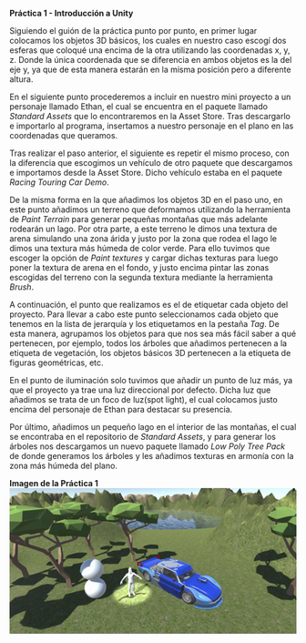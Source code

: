 **Práctica 1 - Introducción a Unity**

Siguiendo el guión de la práctica punto por punto, en primer lugar colocamos los objetos 3D básicos, los cuales en nuestro caso escogí dos esferas que coloqué una encima de la otra utilizando las coordenadas x, y, z. Donde la única coordenada que se diferencia en ambos objetos es la del eje y, ya que de esta manera estarán en la misma posición pero a diferente altura.

En el siguiente punto procederemos a incluir en nuestro mini proyecto a un personaje llamado Ethan, el cual se encuentra en el paquete llamado _Standard Assets_ que lo encontraremos en la Asset Store. Tras descargarlo e importarlo al programa, insertamos a nuestro personaje en el plano en las coordenadas que queramos.

Tras realizar el paso anterior, el siguiente es repetir el mismo proceso, con la diferencia que escogimos un vehículo de otro paquete que descargamos e importamos desde la Asset Store. Dicho vehículo estaba en el paquete _Racing Touring Car Demo_. 

De la misma forma en la que añadimos los objetos 3D en el paso uno, en este punto añadimos un terreno que deformamos utilizando la herramienta de _Paint Terrain_ para generar pequeñas montañas que más adelante rodearán un lago. Por otra parte, a este terreno le dimos una textura de arena simulando una zona árida y justo por la zona que rodea el lago le dimos una textura más húmeda de color verde. Para ello tuvimos que escoger la opción de _Paint textures_ y cargar dichas texturas para luego poner la textura de arena en el fondo, y justo encima pintar las zonas escogidas del terreno con la segunda textura mediante la herramienta _Brush_.

A continuación, el punto que realizamos es el de etiquetar cada objeto del proyecto. Para llevar a cabo este punto seleccionamos cada objeto que tenemos en la lista de jerarquía y los etiquetamos en la pestaña _Tag_. De esta manera, agrupamos los objetos para que nos sea más fácil saber a qué pertenecen, por ejemplo, todos los árboles que añadimos pertenecen a la etiqueta de vegetación, los objetos básicos 3D pertenecen a la etiqueta de figuras geométricas, etc.

En el punto de iluminación solo tuvimos que añadir un punto de luz más, ya que el proyecto ya trae una luz direccional por defecto. Dicha luz que añadimos se trata de un foco de luz(spot light), el cual colocamos justo encima del personaje de Ethan para destacar su presencia.

Por último, añadimos un pequeño lago en el interior de las montañas, el cual se encontraba en el repositorio de _Standard Assets_, y para generar los árboles nos descargamos un nuevo paquete llamado _Low Poly Tree Pack_ de donde generamos los árboles y les añadimos texturas en armonía con la zona más húmeda del plano.

**Imagen de la Práctica 1**
![Gif](prct01/Img/prct01.gif)
